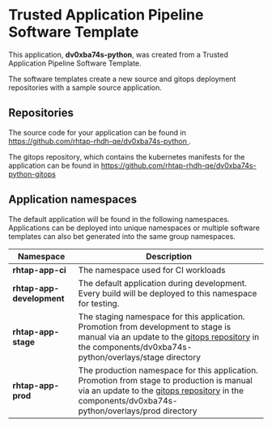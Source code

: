 # Trusted Application Pipeline Software Template

This application, **dv0xba74s-python**, was created from a Trusted Application Pipeline Software Template.

The software templates create a new source and gitops deployment repositories with a sample source application. 

## Repositories

The source code for your application can be found in [https://github.com/rhtap-rhdh-qe/dv0xba74s-python ](https://github.com/rhtap-rhdh-qe/dv0xba74s-python ).
 
The gitops repository, which contains the kubernetes manifests for the application can be found in 
[https://github.com/rhtap-rhdh-qe/dv0xba74s-python-gitops ](https://github.com/rhtap-rhdh-qe/dv0xba74s-python-gitops ) 

## Application namespaces 

The default application will be found in the following namespaces. Applications can be deployed into unique namespaces or multiple software templates can also bet generated into the same group namespaces.  

|  Namespace   |  Description   |  
| -------- | -------- |
| **rhtap-app-ci** | The namespace used for CI workloads |
| **rhtap-app-development** | The default application during development. Every build will be deployed to this namespace for testing. |
| **rhtap-app-stage** | The staging namespace for this application. Promotion from development to stage is manual via an update to the [gitops repository](https://github.com/rhtap-rhdh-qe/dv0xba74s-python-gitops ) in the components/dv0xba74s-python/overlays/stage directory |
| **rhtap-app-prod** | The production namespace for this application. Promotion from stage to production is manual via an update to the [gitops repository](https://github.com/rhtap-rhdh-qe/dv0xba74s-python-gitops ) in the components/dv0xba74s-python/overlays/prod directory |